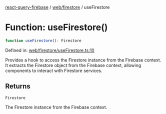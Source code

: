 [react-query-firebase](../../../modules.md) / [web/firestore](../index.md) / useFirestore

# Function: useFirestore()

```ts
function useFirestore(): Firestore
```

Defined in: [web/firestore/useFirestore.ts:10](https://github.com/vpishuk/react-query-firebase/blob/09a15a5d938c4bdaa4fd86491bcf8ea41c16371f/web/firestore/useFirestore.ts#L10)

Provides a hook to access the Firestore instance from the Firebase context.
It extracts the Firestore object from the Firebase context, allowing components to interact with Firestore services.

## Returns

`Firestore`

The Firestore instance from the Firebase context.
